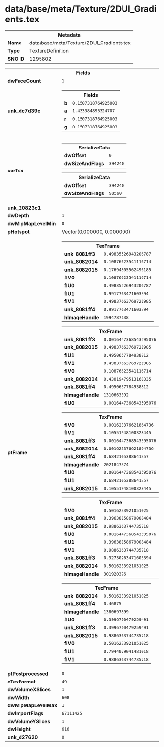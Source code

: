 <h1>data/base/meta/Texture/2DUI_Gradients.tex</h1><table><tr><th colspan="100%">Metadata</th></tr><tr><td><b>Name</b></td><td>data/base/meta/Texture/2DUI_Gradients.tex</td></tr><tr><td><b>Type</b></td><td>TextureDefinition</td></tr><tr><td><b>SNO ID</b></td><td>1295802</td></tr></table>

<table><tr><th colspan="100%">Fields</th></tr><tr><td><b>dwFaceCount</b></td><td><code>1</code></td></tr><tr><td><b>unk_dc7d39c</b></td><td><table><tr><th colspan="100%">Fields</th></tr><tr><td><b>b</b></td><td><code>0.1507318764925003</code></td></tr><tr><td><b>a</b></td><td><code>1.433384895324707</code></td></tr><tr><td><b>r</b></td><td><code>0.1507318764925003</code></td></tr><tr><td><b>g</b></td><td><code>0.1507318764925003</code></td></tr></table>

</td></tr><tr><td><b>serTex</b></td><td><table><tr><th colspan="100%">SerializeData</th></tr><tr><td><b>dwOffset</b></td><td><code>0</code></td></tr><tr><td><b>dwSizeAndFlags</b></td><td><code>394240</code></td></tr></table>


<table><tr><th colspan="100%">SerializeData</th></tr><tr><td><b>dwOffset</b></td><td><code>394240</code></td></tr><tr><td><b>dwSizeAndFlags</b></td><td><code>98560</code></td></tr></table>


</td></tr><tr><td><b>unk_20823c1</b></td><td></td></tr><tr><td><b>dwDepth</b></td><td><code>1</code></td></tr><tr><td><b>dwMipMapLevelMin</b></td><td><code>0</code></td></tr><tr><td><b>pHotspot</b></td><td>Vector(0.000000, 0.000000)</td></tr><tr><td><b>ptFrame</b></td><td><table><tr><th colspan="100%">TexFrame</th></tr><tr><td><b>unk_8081ff3</b></td><td><code>0.49835526943206787</code></td></tr><tr><td><b>unk_8082014</b></td><td><code>0.10876623541116714</code></td></tr><tr><td><b>unk_8082015</b></td><td><code>0.17694805562496185</code></td></tr><tr><td><b>flV0</b></td><td><code>0.10876623541116714</code></td></tr><tr><td><b>flU0</b></td><td><code>0.49835526943206787</code></td></tr><tr><td><b>flU1</b></td><td><code>0.9917763471603394</code></td></tr><tr><td><b>flV1</b></td><td><code>0.49837663769721985</code></td></tr><tr><td><b>unk_8081ff4</b></td><td><code>0.9917763471603394</code></td></tr><tr><td><b>hImageHandle</b></td><td><code>1994787138</code></td></tr></table>


<table><tr><th colspan="100%">TexFrame</th></tr><tr><td><b>unk_8081ff3</b></td><td><code>0.0016447368543595076</code></td></tr><tr><td><b>unk_8082015</b></td><td><code>0.49837663769721985</code></td></tr><tr><td><b>flU1</b></td><td><code>0.4950657784938812</code></td></tr><tr><td><b>flV1</b></td><td><code>0.49837663769721985</code></td></tr><tr><td><b>flV0</b></td><td><code>0.10876623541116714</code></td></tr><tr><td><b>unk_8082014</b></td><td><code>0.43019479513168335</code></td></tr><tr><td><b>unk_8081ff4</b></td><td><code>0.4950657784938812</code></td></tr><tr><td><b>hImageHandle</b></td><td><code>1310663392</code></td></tr><tr><td><b>flU0</b></td><td><code>0.0016447368543595076</code></td></tr></table>


<table><tr><th colspan="100%">TexFrame</th></tr><tr><td><b>flV0</b></td><td><code>0.001623376621864736</code></td></tr><tr><td><b>flV1</b></td><td><code>0.10551948100328445</code></td></tr><tr><td><b>unk_8081ff3</b></td><td><code>0.0016447368543595076</code></td></tr><tr><td><b>unk_8082014</b></td><td><code>0.001623376621864736</code></td></tr><tr><td><b>unk_8081ff4</b></td><td><code>0.6842105388641357</code></td></tr><tr><td><b>hImageHandle</b></td><td><code>2021847374</code></td></tr><tr><td><b>flU0</b></td><td><code>0.0016447368543595076</code></td></tr><tr><td><b>flU1</b></td><td><code>0.6842105388641357</code></td></tr><tr><td><b>unk_8082015</b></td><td><code>0.10551948100328445</code></td></tr></table>


<table><tr><th colspan="100%">TexFrame</th></tr><tr><td><b>flV0</b></td><td><code>0.5016233921051025</code></td></tr><tr><td><b>unk_8081ff4</b></td><td><code>0.39638158679008484</code></td></tr><tr><td><b>unk_8082015</b></td><td><code>0.9886363744735718</code></td></tr><tr><td><b>flU0</b></td><td><code>0.0016447368543595076</code></td></tr><tr><td><b>flU1</b></td><td><code>0.39638158679008484</code></td></tr><tr><td><b>flV1</b></td><td><code>0.9886363744735718</code></td></tr><tr><td><b>unk_8081ff3</b></td><td><code>0.32730263471603394</code></td></tr><tr><td><b>unk_8082014</b></td><td><code>0.5016233921051025</code></td></tr><tr><td><b>hImageHandle</b></td><td><code>301920376</code></td></tr></table>


<table><tr><th colspan="100%">TexFrame</th></tr><tr><td><b>unk_8082014</b></td><td><code>0.5016233921051025</code></td></tr><tr><td><b>unk_8081ff4</b></td><td><code>0.46875</code></td></tr><tr><td><b>hImageHandle</b></td><td><code>1380697899</code></td></tr><tr><td><b>flU0</b></td><td><code>0.3996710479259491</code></td></tr><tr><td><b>unk_8081ff3</b></td><td><code>0.3996710479259491</code></td></tr><tr><td><b>unk_8082015</b></td><td><code>0.9886363744735718</code></td></tr><tr><td><b>flV0</b></td><td><code>0.5016233921051025</code></td></tr><tr><td><b>flU1</b></td><td><code>0.7944079041481018</code></td></tr><tr><td><b>flV1</b></td><td><code>0.9886363744735718</code></td></tr></table>


</td></tr><tr><td><b>ptPostprocessed</b></td><td><code>0</code></td></tr><tr><td><b>eTexFormat</b></td><td><code>49</code></td></tr><tr><td><b>dwVolumeXSlices</b></td><td><code>1</code></td></tr><tr><td><b>dwWidth</b></td><td><code>608</code></td></tr><tr><td><b>dwMipMapLevelMax</b></td><td><code>1</code></td></tr><tr><td><b>dwImportFlags</b></td><td><code>67111425</code></td></tr><tr><td><b>dwVolumeYSlices</b></td><td><code>1</code></td></tr><tr><td><b>dwHeight</b></td><td><code>616</code></td></tr><tr><td><b>unk_d27620</b></td><td><code>0</code></td></tr></table>

